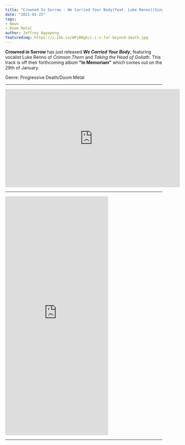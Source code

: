 ```yaml
---
title: "Crowned In Sorrow - We Carried Your Body(feat. Luke Renno)(Single)"
date: "2021-01-25"
tags:
- News
- Doom Metal
author: Jeffrey Agyepong
featuredimg: https://i.ibb.co/WPjBBgh/c-i-s-far-beyond-death.jpg
---
```


**Crowned in Sorrow** has just released ***We Carried Your Body***, featuring vocalist Luke Renno of *Crimson Thorn* and *Taking the Head of Goliath*. This track is off their forthcoming album **"In Memoriam"** which comes out on the 29th of January. <br>

Genre: Progressive Death/Doom Metal

<hr>

<div class="video-container"><iframe src="https://www.youtube.com/embed/febTg3fKM9k" width="560" height="315" frameborder="0"></iframe></div>

<hr>
<iframe style="border: 0; width: 330px; height: 766px;" src="https://bandcamp.com/EmbeddedPlayer/album=3443421701/size=large/bgcol=ffffff/linkcol=0687f5/transparent=true/" seamless><a href="https://crownedinsorrow.bandcamp.com/album/in-memoriam">In Memoriam by Crowned in Sorrow</a></iframe>

<hr>